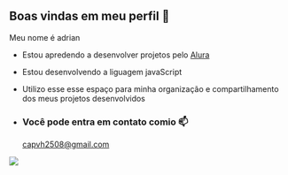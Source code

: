 ## Boas vindas em meu perfil 🦁

Meu nome é adrian
- Estou apredendo a desenvolver projetos pelo [Alura](https//wwww.alura.com.br)
- Estou desenvolvendo a liguagem javaScript
- Utilizo esse esse espaço para minha organização e compartilhamento dos meus projetos desenvolvidos

- ### Você pode entra em contato comio 📫

  capvh2508@gmail.com


 ![](https://media1.tenor.com/m/psPveb7GVwwAAAAC/gojo-satoru-gojo.gif)
